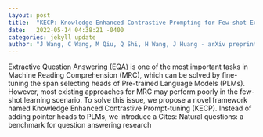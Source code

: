 ```yaml
---
layout: post
title:  "KECP: Knowledge Enhanced Contrastive Prompting for Few-shot Extractive Question Answering"
date:   2022-05-14 04:38:21 -0400
categories: jekyll update
author: "J Wang, C Wang, M Qiu, Q Shi, H Wang, J Huang - arXiv preprint arXiv , 2022"
---
```

Extractive Question Answering (EQA) is one of the most important tasks in Machine Reading Comprehension (MRC), which can be solved by fine-tuning the span selecting heads of Pre-trained Language Models (PLMs). However, most existing approaches for MRC may perform poorly in the few-shot learning scenario. To solve this issue, we propose a novel framework named Knowledge Enhanced Contrastive Prompt-tuning (KECP). Instead of adding pointer heads to PLMs, we introduce a Cites: Natural questions: a benchmark for question answering research